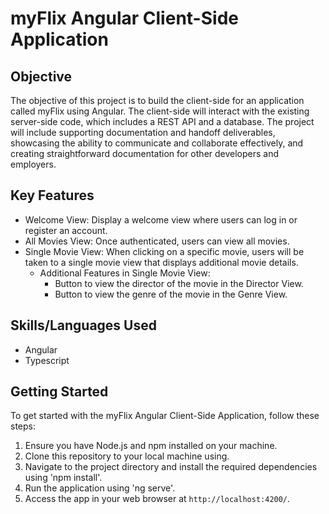 # myFlix Angular Client-Side Application

## Objective
The objective of this project is to build the client-side for an application called myFlix using Angular. The client-side will interact with the existing server-side code, which includes a REST API and a database. The project will include supporting documentation and handoff deliverables, showcasing the ability to communicate and collaborate effectively, and creating straightforward documentation for other developers and employers.

## Key Features
- Welcome View: Display a welcome view where users can log in or register an account.
- All Movies View: Once authenticated, users can view all movies.
- Single Movie View: When clicking on a specific movie, users will be taken to a single movie view that displays additional movie details.
  - Additional Features in Single Movie View:
    - Button to view the director of the movie in the Director View.
    - Button to view the genre of the movie in the Genre View.

## Skills/Languages Used
- Angular
- Typescript


## Getting Started
To get started with the myFlix Angular Client-Side Application, follow these steps:
1. Ensure you have Node.js and npm installed on your machine.
2. Clone this repository to your local machine using.
3. Navigate to the project directory and install the required dependencies using 'npm install'.
4. Run the application using 'ng serve'.
5. Access the app in your web browser at `http://localhost:4200/`.
